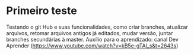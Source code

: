# Primeiro teste
Testando o git Hub e suas funcionalidades, como criar branches, atualizar arquivos, retomar arquivos antigos já editados, mudar versão, juntar branches secundárias à master. 
Auxílio para o aprendizado: canal Dev Aprender (https://www.youtube.com/watch?v=kB5e-gTAl_s&t=2643s)
